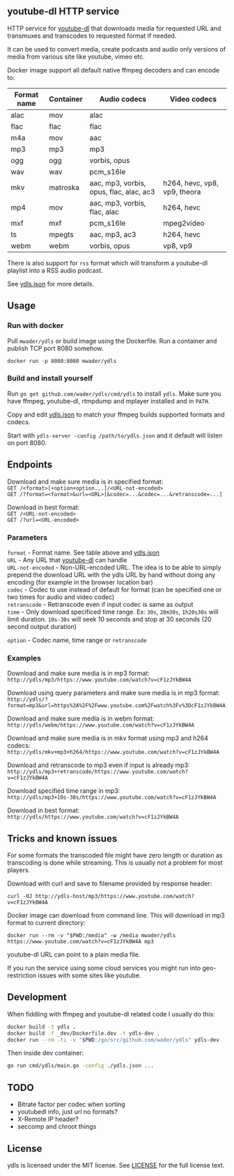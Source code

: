 ## youtube-dl HTTP service

HTTP service for [youtube-dl](https://yt-dl.org) that downloads media for
requested URL and transmuxes and transcodes to requested format if needed.

It can be used to convert media, create podcasts and audio only versions of media
from various site like youtube, vimeo etc.

Docker image support all default native ffmpeg decoders and can encode to:

|Format name|Container|Audio codecs|Video codecs|
|-|-|-|-|
|alac|mov|alac||
|flac|flac|flac||
|m4a|mov|aac||
|mp3|mp3|mp3||
|ogg|ogg|vorbis, opus||
|wav|wav|pcm_s16le||
|mkv|matroska|aac, mp3, vorbis, opus, flac, alac, ac3|h264, hevc, vp8, vp9, theora|
|mp4|mov|aac, mp3, vorbis, flac, alac|h264, hevc|
|mxf|mxf|pcm_s16le|mpeg2video|
|ts|mpegts|aac, mp3, ac3|h264, hevc|
|webm|webm|vorbis, opus|vp8, vp9|

There is also support for `rss` format which will transform a youtube-dl
playlist into a RSS audio podcast.

See [ydls.json](ydls.json) for more details.

## Usage

### Run with docker

Pull `mwader/ydls` or build image using the Dockerfile. Run a container and publish
TCP port 8080 somehow.

`docker run -p 8080:8080 mwader/ydls `

### Build and install yourself

Run `go get github.com/wader/ydls/cmd/ydls` to install `ydls`.
Make sure you have ffmpeg, youtube-dl, rtmpdump and mplayer
installed and in `PATH`.

Copy and edit [ydls.json](ydls.json) to match your ffmpeg builds
supported formats and codecs.

Start with `ydls-server -config /path/to/ydls.json` and it default will listen
on port 8080.

## Endpoints

Download and make sure media is in specified format:  
`GET /<format>[+option+option...]/<URL-not-encoded>`  
`GET /?format=<format>&url=<URL>[&codec=...&codec=...&retranscode=...]`

Download in best format:  
`GET /<URL-not-encoded>`  
`GET /?url=<URL-encoded>`  

### Parameters

`format` - Format name. See table above and [ydls.json](ydls.json)  
`URL` - Any URL that [youtube-dl](https://yt-dl.org) can handle  
`URL-not-encoded` - Non-URL-encoded URL. The idea is to be able to simply
prepend the download URL with the ydls URL by hand without doing any encoding
(for example in the browser location bar)  
`codec` - Codec to use instead of default for format (can be specified one or two times for
audio and video codec)  
`retranscode` - Retranscode even if input codec is same as output  
`time` - Only download specificed time range. Ex: `30s`, `20m30s`, `1h20s30s` will limit
duration. `10s-30s` will seek 10 seconds and stop at 30 seconds (20 second output duration)

`option` - Codec name, time range or `retranscode`

### Examples

Download and make sure media is in mp3 format:  
`http://ydls/mp3/https://www.youtube.com/watch?v=cF1zJYkBW4A`

Download using query parameters and make sure media is in mp3 format:  
`http://ydls/?format=mp3&url=https%3A%2F%2Fwww.youtube.com%2Fwatch%3Fv%3DcF1zJYkBW4A`

Download and make sure media is in webm format:  
`http://ydls/webm/https://www.youtube.com/watch?v=cF1zJYkBW4A`

Download and make sure media is in mkv format using mp3 and h264 codecs:  
`http://ydls/mkv+mp3+h264/https://www.youtube.com/watch?v=cF1zJYkBW4A`

Download and retranscode to mp3 even if input is already mp3:  
`http://ydls/mp3+retranscode/https://www.youtube.com/watch?v=cF1zJYkBW4A`

Download specified time range in mp3:  
`http://ydls/mp3+10s-30s/https://www.youtube.com/watch?v=cF1zJYkBW4A`

Download in best format:  
`http://ydls/https://www.youtube.com/watch?v=cF1zJYkBW4A`

## Tricks and known issues

For some formats the transcoded file might have zero length or duration as transcoding is done
while streaming. This is usually not a problem for most players.

Download with curl and save to filename provided by response header:

`curl -OJ http://ydls-host/mp3/https://www.youtube.com/watch?v=cF1zJYkBW4A`

Docker image can download from command line. This will download in mp3 format
to current directory:

`docker run --rm -v "$PWD:/media" -w /media mwader/ydls https://www.youtube.com/watch?v=cF1zJYkBW4A mp3`

youtube-dl URL can point to a plain media file.

If you run the service using some cloud services you might run into geo-restriction
issues with some sites like youtube.

## Development

When fiddling with ffmpeg and youtube-dl related code I usually do this:

```sh
docker build -t ydls .
docker build -f _dev/Dockerfile.dev -t ydls-dev .
docker run --rm -ti -v "$PWD:/go/src/github.com/wader/ydls" ydls-dev
```

Then inside dev container:

```sh
go run cmd/ydls/main.go -config ./ydls.json ...
```

## TODO

- Bitrate factor per codec when sorting
- youtubedl info, just url no formats?
- X-Remote IP header?
- seccomp and chroot things

## License

ydls is licensed under the MIT license. See [LICENSE](LICENSE) for the full license text.
